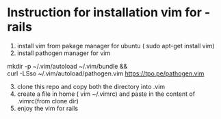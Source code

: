 # Instruction for installation vim  for -rails

1. install vim from pakage manager for ubuntu ( sudo apt-get install vim)
2. install pathogen manager for vim 

mkdir -p ~/.vim/autoload ~/.vim/bundle && \
curl -LSso ~/.vim/autoload/pathogen.vim https://tpo.pe/pathogen.vim


3. clone this repo and copy both the directory into .vim 
4. create a file in home ( vim ~/.vimrc) and paste in the content of .vimrc(from clone dir)
5. enjoy the vim for rails

